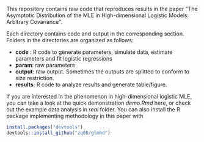 This repository contains raw code that reproduces results in the paper "The Asymptotic Distribution of the MLE in High-dimensional Logistic Models: Arbitrary Covariance".

Each directory contains code and output in the corresponding section. Folders in the directories are organized as follows:
- **code** : R code to generate parameters, simulate data, estimate parameters and fit logistic regressions
- **param**: raw parameters 
- **output**: raw output. Sometimes the outputs are splitted to conform to size restriction.
- **results**: R code to analyze results and generate table/figure.

If you are interested in the phenomenon in high-dimensional logistic MLE, you can take a look at the quick demonstration *demo.Rmd* here, or check out the example data analysis in *real* folder. You can also install the R package implementing methodology in this paper with

```R
install.packages("devtools")
devtools::install_github("zq00/glmhd")
```

